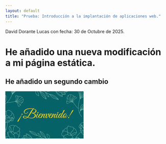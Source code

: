 ```yaml
---
layout: default
title: "Prueba: Introducción a la implantación de aplicaciones web."
---
```

David Dorante Lucas con fecha: 30 de Octubre de 2025.

# He añadido una nueva modificación a mi página estática.

## He añadido un segundo cambio

![Imagen de bienvenida](images/welcome.jpg)

